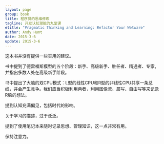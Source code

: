 ```yaml
---
layout: page
group: book
title: 程序员的思维修炼
tagline: 开发认知潜能的九堂课
etitle: "Pragmatic Thinking and Learning: Refactor Your Wetware"
author: Andy Hunt
date: 2015-3-6
update: 2015-3-6
---
```


这本书并没有提供一些实用的建议。

书中提到了德雷福斯模型的五个阶段：新手、高级新手、胜任者、精通者、专家，并指出多数人处在高级新手阶段。

书中提出了大脑的双CPU模式：L型的线性CPU和R型的非线性CPU共享一条总线，并会产生竞争。我们应当积极利用两者，利用图像流、晨写、自由写等来记录R脑的想法。

提到认知充满偏见，包括时代的影响。

关于学习的描述，过于泛泛。

提到了使用笔记本来随时记录思想、管理知识，这一点非常有用。

保持注意力。
